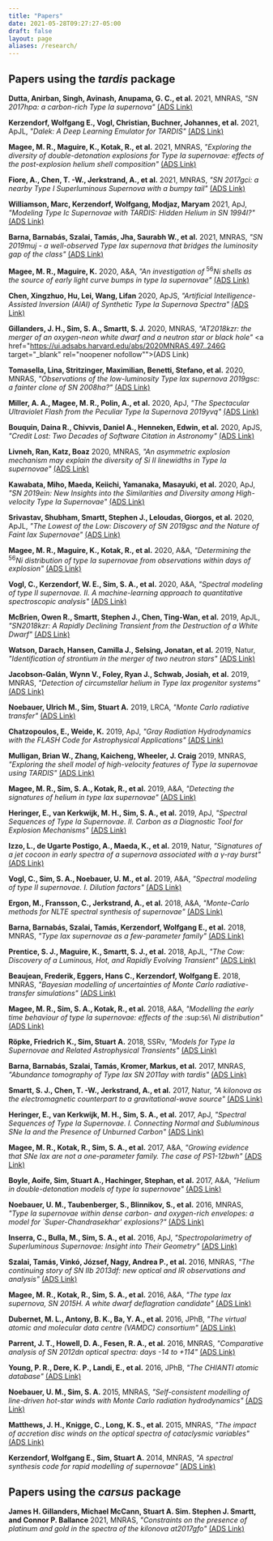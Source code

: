 ```yaml
---
title: "Papers"
date: 2021-05-28T09:27:27-05:00
draft: false
layout: page
aliases: /research/
---
```


## Papers using the _tardis_ package

**Dutta, Anirban, Singh, Avinash, Anupama, G. C., et al.** 2021, MNRAS, _"SN 2017hpa: a carbon-rich Type Ia supernova"_ <a href="https://ui.adsabs.harvard.edu/abs/2021MNRAS.503..896D" target="_blank" rel="noopener nofollow">(ADS Link)</a>

**Kerzendorf, Wolfgang E., Vogl, Christian, Buchner, Johannes, et al.** 2021, ApJL, _"Dalek: A Deep Learning Emulator for TARDIS"_ <a href="https://ui.adsabs.harvard.edu/abs/2021ApJ...910L..23K" target="_blank" rel="noopener nofollow">(ADS Link)</a>

**Magee, M. R., Maguire, K., Kotak, R., et al.** 2021, MNRAS, _"Exploring the diversity of double-detonation explosions for Type Ia supernovae: effects of the post-explosion helium shell composition"_ <a href="https://ui.adsabs.harvard.edu/abs/2021MNRAS.502.3533M" target="_blank" rel="noopener nofollow">(ADS Link)</a>

**Fiore, A., Chen, T. -W., Jerkstrand, A., et al.** 2021, MNRAS, _"SN 2017gci: a nearby Type I Superluminous Supernova with a bumpy tail"_ <a href="https://ui.adsabs.harvard.edu/abs/2021MNRAS.502.2120F" target="_blank" rel="noopener nofollow">(ADS Link)</a>

**Williamson, Marc, Kerzendorf, Wolfgang, Modjaz, Maryam** 2021, ApJ, _"Modeling Type Ic Supernovae with TARDIS: Hidden Helium in SN 1994I?"_ <a href="https://ui.adsabs.harvard.edu/abs/2021ApJ...908..150W" target="_blank" rel="noopener nofollow">(ADS Link)</a>

**Barna, Barnabás, Szalai, Tamás, Jha, Saurabh W., et al.** 2021, MNRAS, _"SN 2019muj - a well-observed Type Iax supernova that bridges the luminosity gap of the class"_ <a href="https://ui.adsabs.harvard.edu/abs/2021MNRAS.501.1078B" target="_blank" rel="noopener nofollow">(ADS Link)</a>

**Magee, M. R., Maguire, K.** 2020, A&A, _"An investigation of_ <sup>56</sup>_Ni shells as the source of early light curve bumps in type Ia supernovae"_ <a href="https://ui.adsabs.harvard.edu/abs/2020A&A...642A.189M" target="_blank" rel="noopener nofollow">(ADS Link)</a>

**Chen, Xingzhuo, Hu, Lei, Wang, Lifan** 2020, ApJS, _"Artificial Intelligence-Assisted Inversion (AIAI) of Synthetic Type Ia Supernova Spectra"_ <a href="https://ui.adsabs.harvard.edu/abs/2020ApJS..250...12C" target="_blank" rel="noopener nofollow">(ADS Link)</a>

**Gillanders, J. H., Sim, S. A., Smartt, S. J.** 2020, MNRAS, _"AT2018kzr: the merger of an oxygen-neon white dwarf and a neutron star or black hole"_ <a href="https://ui.adsabs.harvard.edu/abs/2020MNRAS.497..246G target="\_blank" rel="noopener nofollow"">(ADS Link)</a>

**Tomasella, Lina, Stritzinger, Maximilian, Benetti, Stefano, et al.** 2020, MNRAS, _"Observations of the low-luminosity Type Iax supernova 2019gsc: a fainter clone of SN 2008ha?"_ <a href="https://ui.adsabs.harvard.edu/abs/2020MNRAS.496.1132T" target="_blank" rel="noopener nofollow">(ADS Link)</a>

**Miller, A. A., Magee, M. R., Polin, A., et al.** 2020, ApJ, _"The Spectacular Ultraviolet Flash from the Peculiar Type Ia Supernova 2019yvq"_ <a href="https://ui.adsabs.harvard.edu/abs/2020ApJ...898...56M" target="_blank" rel="noopener nofollow">(ADS Link)</a>

**Bouquin, Daina R., Chivvis, Daniel A., Henneken, Edwin, et al.** 2020, ApJS, _"Credit Lost: Two Decades of Software Citation in Astronomy"_ <a href="https://ui.adsabs.harvard.edu/abs/2020ApJS..249....8B" target="_blank" rel="noopener nofollow">(ADS Link)</a>

**Livneh, Ran, Katz, Boaz** 2020, MNRAS, _"An asymmetric explosion mechanism may explain the diversity of Si II linewidths in Type Ia supernovae"_ <a href="https://ui.adsabs.harvard.edu/abs/2020MNRAS.494.5811L" target="_blank" rel="noopener nofollow">(ADS Link)</a>

**Kawabata, Miho, Maeda, Keiichi, Yamanaka, Masayuki, et al.** 2020, ApJ, _"SN 2019ein: New Insights into the Similarities and Diversity among High-velocity Type Ia Supernovae"_ <a href="https://ui.adsabs.harvard.edu/abs/2020ApJ...893..143K" target="_blank" rel="noopener nofollow">(ADS Link)</a>

**Srivastav, Shubham, Smartt, Stephen J., Leloudas, Giorgos, et al.** 2020, ApJL, _"The Lowest of the Low: Discovery of SN 2019gsc and the Nature of Faint Iax Supernovae"_ <a href="https://ui.adsabs.harvard.edu/abs/2020ApJ...892L..24S" target="_blank" rel="noopener nofollow">(ADS Link)</a>

**Magee, M. R., Maguire, K., Kotak, R., et al.** 2020, A&A, _"Determining the_ <sup>56</sup>_Ni distribution of type Ia supernovae from observations within days of explosion"_ <a href="https://ui.adsabs.harvard.edu/abs/2020A&A...634A..37M" target="_blank" rel="noopener nofollow">(ADS Link)</a>

**Vogl, C., Kerzendorf, W. E., Sim, S. A., et al.** 2020, A&A, _"Spectral modeling of type II supernovae. II. A machine-learning approach to quantitative spectroscopic analysis"_ <a href="https://ui.adsabs.harvard.edu/abs/2020A&A...633A..88V" target="_blank" rel="noopener nofollow">(ADS Link)</a>

**McBrien, Owen R., Smartt, Stephen J., Chen, Ting-Wan, et al.** 2019, ApJL, _"SN2018kzr: A Rapidly Declining Transient from the Destruction of a White Dwarf"_ <a href="https://ui.adsabs.harvard.edu/abs/2019ApJ...885L..23M" target="_blank" rel="noopener nofollow">(ADS Link)</a>

**Watson, Darach, Hansen, Camilla J., Selsing, Jonatan, et al.** 2019, Natur, _"Identification of strontium in the merger of two neutron stars"_ <a href="https://ui.adsabs.harvard.edu/abs/2019Natur.574..497W" target="_blank" rel="noopener nofollow">(ADS Link)</a>

**Jacobson-Galán, Wynn V., Foley, Ryan J., Schwab, Josiah, et al.** 2019, MNRAS, _"Detection of circumstellar helium in Type Iax progenitor systems"_ <a href="https://ui.adsabs.harvard.edu/abs/2019MNRAS.487.2538J" target="_blank" rel="noopener nofollow">(ADS Link)</a>

**Noebauer, Ulrich M., Sim, Stuart A.** 2019, LRCA, _"Monte Carlo radiative transfer"_ <a href="https://ui.adsabs.harvard.edu/abs/2019LRCA....5....1N" target="_blank" rel="noopener nofollow">(ADS Link)</a>

**Chatzopoulos, E., Weide, K.** 2019, ApJ, _"Gray Radiation Hydrodynamics with the FLASH Code for Astrophysical Applications"_ <a href="https://ui.adsabs.harvard.edu/abs/2019ApJ...876..148C" target="_blank" rel="noopener nofollow">(ADS Link)</a>

**Mulligan, Brian W., Zhang, Kaicheng, Wheeler, J. Craig** 2019, MNRAS, _"Exploring the shell model of high-velocity features of Type Ia supernovae using TARDIS"_ <a href="https://ui.adsabs.harvard.edu/abs/2019MNRAS.484.4785M" target="_blank" rel="noopener nofollow">(ADS Link)</a>

**Magee, M. R., Sim, S. A., Kotak, R., et al.** 2019, A&A, _"Detecting the signatures of helium in type Iax supernovae"_ <a href="https://ui.adsabs.harvard.edu/abs/2019A&A...622A.102M" target="_blank" rel="noopener nofollow">(ADS Link)</a>

**Heringer, E., van Kerkwijk, M. H., Sim, S. A., et al.** 2019, ApJ, _"Spectral Sequences of Type Ia Supernovae. II. Carbon as a Diagnostic Tool for Explosion Mechanisms"_ <a href="https://ui.adsabs.harvard.edu/abs/2019ApJ...871..250H" target="_blank" rel="noopener nofollow">(ADS Link)</a>

**Izzo, L., de Ugarte Postigo, A., Maeda, K., et al.** 2019, Natur, _"Signatures of a jet cocoon in early spectra of a supernova associated with a γ-ray burst"_ <a href="https://ui.adsabs.harvard.edu/abs/2019Natur.565..324I" target="_blank" rel="noopener nofollow">(ADS Link)</a>

**Vogl, C., Sim, S. A., Noebauer, U. M., et al.** 2019, A&A, _"Spectral modeling of type II supernovae. I. Dilution factors"_ <a href="https://ui.adsabs.harvard.edu/abs/2019A&A...621A..29V" target="_blank" rel="noopener nofollow">(ADS Link) </a>

**Ergon, M., Fransson, C., Jerkstrand, A., et al.** 2018, A&A, _"Monte-Carlo methods for NLTE spectral synthesis of supernovae"_ <a href="https://ui.adsabs.harvard.edu/abs/2018A&A...620A.156E" target="_blank" rel="noopener nofollow">(ADS Link) </a>

**Barna, Barnabás, Szalai, Tamás, Kerzendorf, Wolfgang E., et al.** 2018, MNRAS, _"Type Iax supernovae as a few-parameter family"_ <a href="https://ui.adsabs.harvard.edu/abs/2018MNRAS.480.3609B" target="_blank" rel="noopener nofollow">(ADS Link)</a>

**Prentice, S. J., Maguire, K., Smartt, S. J., et al.** 2018, ApJL, _"The Cow: Discovery of a Luminous, Hot, and Rapidly Evolving Transient"_ <a href="https://ui.adsabs.harvard.edu/abs/2018ApJ...865L...3P" target="_blank" rel="noopener nofollow">(ADS Link)</a>

**Beaujean, Frederik, Eggers, Hans C., Kerzendorf, Wolfgang E.** 2018, MNRAS, _"Bayesian modelling of uncertainties of Monte Carlo radiative-transfer simulations"_ <a href="https://ui.adsabs.harvard.edu/abs/2018MNRAS.477.3425B" target="_blank" rel="noopener nofollow">(ADS Link)</a>

**Magee, M. R., Sim, S. A., Kotak, R., et al.** 2018, A&A, _"Modelling the early time behaviour of type Ia supernovae: effects of the_ :sup:`56`\ _Ni distribution"_ <a href="https://ui.adsabs.harvard.edu/abs/2018A&A...614A.115M" target="_blank" rel="noopener nofollow">(ADS Link)</a>

**Röpke, Friedrich K., Sim, Stuart A.** 2018, SSRv, _"Models for Type Ia Supernovae and Related Astrophysical Transients"_ <a href="https://ui.adsabs.harvard.edu/abs/2018SSRv..214...72R" target="_blank" rel="noopener nofollow">(ADS Link)</a>

**Barna, Barnabás, Szalai, Tamás, Kromer, Markus, et al.** 2017, MNRAS, _"Abundance tomography of Type Iax SN 2011ay with tardis"_ <a href="https://ui.adsabs.harvard.edu/abs/2017MNRAS.471.4865B" target="_blank" rel="noopener nofollow">(ADS Link)</a>

**Smartt, S. J., Chen, T. -W., Jerkstrand, A., et al.** 2017, Natur, _"A kilonova as the electromagnetic counterpart to a gravitational-wave source"_ <a href="https://ui.adsabs.harvard.edu/abs/2017Natur.551...75S" target="_blank" rel="noopener nofollow">(ADS Link)</a>

**Heringer, E., van Kerkwijk, M. H., Sim, S. A., et al.** 2017, ApJ, _"Spectral Sequences of Type Ia Supernovae. I. Connecting Normal and Subluminous SNe Ia and the Presence of Unburned Carbon"_ <a href="https://ui.adsabs.harvard.edu/abs/2017ApJ...846...15H" target="_blank" rel="noopener nofollow">(ADS Link)</a>

**Magee, M. R., Kotak, R., Sim, S. A., et al.** 2017, A&A, _"Growing evidence that SNe Iax are not a one-parameter family. The case of PS1-12bwh"_ <a href="https://ui.adsabs.harvard.edu/abs/2017A&A...601A..62M" target="_blank" rel="noopener nofollow">(ADS Link)</a>

**Boyle, Aoife, Sim, Stuart A., Hachinger, Stephan, et al.** 2017, A&A, _"Helium in double-detonation models of type Ia supernovae"_ <a href="https://ui.adsabs.harvard.edu/abs/2017A&A...599A..46B" target="_blank" rel="noopener nofollow">(ADS Link)</a>

**Noebauer, U. M., Taubenberger, S., Blinnikov, S., et al.** 2016, MNRAS, _"Type Ia supernovae within dense carbon- and oxygen-rich envelopes: a model for `Super-Chandrasekhar' explosions?"_ <a href="https://ui.adsabs.harvard.edu/abs/2016MNRAS.463.2972N" target="_blank" rel="noopener nofollow">(ADS Link)</a>

**Inserra, C., Bulla, M., Sim, S. A., et al.** 2016, ApJ, _"Spectropolarimetry of Superluminous Supernovae: Insight into Their Geometry"_ <a href="https://ui.adsabs.harvard.edu/abs/2016ApJ...831...79I" target="_blank" rel="noopener nofollow">(ADS Link)</a>

**Szalai, Tamás, Vinkó, József, Nagy, Andrea P., et al.** 2016, MNRAS, _"The continuing story of SN IIb 2013df: new optical and IR observations and analysis"_ <a href="https://ui.adsabs.harvard.edu/abs/2016MNRAS.460.1500S" target="_blank" rel="noopener nofollow">(ADS Link)</a>

**Magee, M. R., Kotak, R., Sim, S. A., et al.** 2016, A&A, _"The type Iax supernova, SN 2015H. A white dwarf deflagration candidate"_ <a href="https://ui.adsabs.harvard.edu/abs/2016A&A...589A..89M" target="_blank" rel="noopener nofollow">(ADS Link)</a>

**Dubernet, M. L., Antony, B. K., Ba, Y. A., et al.** 2016, JPhB, _"The virtual atomic and molecular data centre (VAMDC) consortium"_ <a href="https://ui.adsabs.harvard.edu/abs/2016JPhB...49g4003D" target="_blank" rel="noopener nofollow">(ADS Link)</a>

**Parrent, J. T., Howell, D. A., Fesen, R. A., et al.** 2016, MNRAS, _"Comparative analysis of SN 2012dn optical spectra: days -14 to +114"_ <a href="https://ui.adsabs.harvard.edu/abs/2016MNRAS.457.3702P" target="_blank" rel="noopener nofollow">(ADS Link)</a>

**Young, P. R., Dere, K. P., Landi, E., et al.** 2016, JPhB, _"The CHIANTI atomic database"_ <a href="https://ui.adsabs.harvard.edu/abs/2016JPhB...49g4009Y" target="_blank" rel="noopener nofollow">(ADS Link)</a>

**Noebauer, U. M., Sim, S. A.** 2015, MNRAS, _"Self-consistent modelling of line-driven hot-star winds with Monte Carlo radiation hydrodynamics"_ <a href="https://ui.adsabs.harvard.edu/abs/2015MNRAS.453.3120N" target="_blank" rel="noopener nofollow">(ADS Link) </a>

**Matthews, J. H., Knigge, C., Long, K. S., et al.** 2015, MNRAS, _"The impact of accretion disc winds on the optical spectra of cataclysmic variables"_ <a href="https://ui.adsabs.harvard.edu/abs/2015MNRAS.450.3331M" target="_blank" rel="noopener nofollow">(ADS Link)</a>

**Kerzendorf, Wolfgang E., Sim, Stuart A.** 2014, MNRAS, _"A spectral synthesis code for rapid modelling of supernovae"_ <a href="https://ui.adsabs.harvard.edu/abs/2014MNRAS.440..387K" target="_blank" rel="noopener nofollow">(ADS Link)</a>

## Papers using the _carsus_ package

**James H. Gillanders, Michael McCann, Stuart A. Sim. Stephen J. Smartt, and Connor P. Ballance** 2021, MNRAS, _"Constraints on the presence of platinum and gold in the spectra of the kilonova at2017gfo"_ <a href="https://ui.adsabs.harvard.edu/abs/2021MNRAS.506.3560G" target="_blank" rel="noopener nofollow">(ADS Link)</a>
